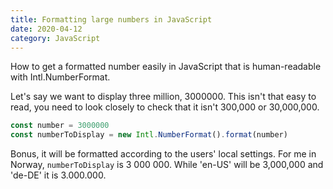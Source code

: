 ```yaml
---
title: Formatting large numbers in JavaScript
date: 2020-04-12
category: JavaScript
---
```


How to get a formatted number easily in JavaScript that is human-readable with Intl.NumberFormat.

Let's say we want to display three million, 3000000. This isn't that easy to read, you need to look closely to check that it isn't 300,000 or 30,000,000.

```js
const number = 3000000
const numberToDisplay = new Intl.NumberFormat().format(number)
```

Bonus, it will be formatted according to the users' local settings. For me in Norway, `numberToDisplay` is 3 000 000. While 'en-US' will be 3,000,000 and 'de-DE' it is 3.000.000.
